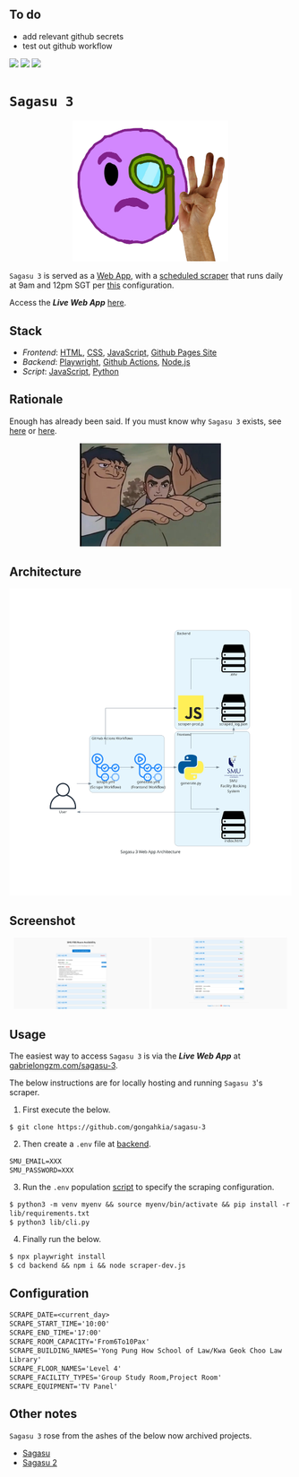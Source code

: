 ## To do

* add relevant github secrets
* test out github workflow

[![](https://img.shields.io/badge/sagasu_3.0.0-passing-green)](https://github.com/gongahkia/sagasu-3/releases/tag/1.0.0)
![](https://github.com/gongahkia/sagasu-3/actions/workflows/scrape.yml/badge.svg)
![](https://github.com/gongahkia/sagasu-3/actions/workflows/generate.yml/badge.svg)

# `Sagasu 3`

<p align="center">
    <img src="./asset/logo/three_logo.png" width=55% height=55%>
</p>

`Sagasu 3` is served as a [Web App](./.github/workflows/generate.yml), with a [scheduled scraper](./.github/workflows/scrape.yml) that runs daily at 9am and 12pm SGT per [this](#configuration) configuration.

Access the ***Live Web App*** [here](#usage).

## Stack

* *Frontend*: [HTML](https://developer.mozilla.org/en-US/docs/Web/HTML), [CSS](https://developer.mozilla.org/en-US/docs/Web/CSS), [JavaScript](https://developer.mozilla.org/en-US/docs/Web/JavaScript), [Github Pages Site](https://docs.github.com/en/pages/getting-started-with-github-pages/creating-a-github-pages-site)
* *Backend*: [Playwright](https://github.com/microsoft/playwright), [Github Actions](https://docs.github.com/en/actions), [Node.js](https://nodejs.org/en)
* *Script*: [JavaScript](https://developer.mozilla.org/en-US/docs/Web/JavaScript), [Python](https://www.python.org/)

## Rationale

Enough has already been said. If you must know why `Sagasu 3` exists, see [here](https://github.com/gongahkia/sagasu#rationale) or [here](https://github.com/gongahkia/sagasu-2#rationale).

<div align="center">
    <img src="./asset/reference/enough.webp" width="50%">
</div>


## Architecture

![](./asset/reference/architecture.png)

## Screenshot

<div align="center">
    <img src="./asset/reference/1.png" width="48%">
    <img src="./asset/reference/2.png" width="48%">
</div>

## Usage

The easiest way to access `Sagasu 3` is via the ***Live Web App*** at [gabrielongzm.com/sagasu-3](https://gabrielongzm.com/sagasu-3/).

The below instructions are for locally hosting and running `Sagasu 3`'s scraper.

1. First execute the below.

```console
$ git clone https://github.com/gongahkia/sagasu-3 
```

2. Then create a `.env` file at [backend](./backend/).

```env
SMU_EMAIL=XXX
SMU_PASSWORD=XXX
```

3. Run the `.env` population [script](./lib/cli.py) to specify the scraping configuration.

```console
$ python3 -m venv myenv && source myenv/bin/activate && pip install -r lib/requirements.txt
$ python3 lib/cli.py
```

4. Finally run the below.

```
$ npx playwright install
$ cd backend && npm i && node scraper-dev.js
```

## Configuration

```env
SCRAPE_DATE=<current_day>
SCRAPE_START_TIME='10:00'
SCRAPE_END_TIME='17:00'
SCRAPE_ROOM_CAPACITY='From6To10Pax'
SCRAPE_BUILDING_NAMES='Yong Pung How School of Law/Kwa Geok Choo Law Library'
SCRAPE_FLOOR_NAMES='Level 4'
SCRAPE_FACILITY_TYPES='Group Study Room,Project Room'
SCRAPE_EQUIPMENT='TV Panel'
```

## Other notes

`Sagasu 3` rose from the ashes of the below now archived projects.

* [Sagasu](https://github.com/gongahkia/sagasu)
* [Sagasu 2](https://github.com/gongahkia/sagasu-2)